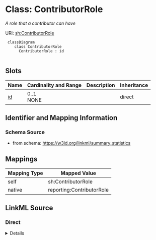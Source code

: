 # Class: ContributorRole
_A role that a contributor can have_




URI: [sh:ContributorRole](https://w3id.org/shacl/ContributorRole)


```{mermaid}
 classDiagram
    class ContributorRole
      ContributorRole : id
      
```



<!-- no inheritance hierarchy -->


## Slots

| Name | Cardinality and Range | Description | Inheritance |
| ---  | --- | --- | --- |
| [id](id.md) | 0..1 <br/> NONE |  | direct |







## Identifier and Mapping Information







### Schema Source


* from schema: https://w3id.org/linkml/summary_statistics





## Mappings

| Mapping Type | Mapped Value |
| ---  | ---  |
| self | sh:ContributorRole |
| native | reporting:ContributorRole |


## LinkML Source

<!-- TODO: investigate https://stackoverflow.com/questions/37606292/how-to-create-tabbed-code-blocks-in-mkdocs-or-sphinx -->

### Direct

<details>
```yaml
name: ContributorRole
description: A role that a contributor can have
from_schema: https://w3id.org/linkml/summary_statistics
rank: 1000
attributes:
  id:
    name: id
    description: the unique identifier for the role
    from_schema: https://w3id.org/linkml/summary_statistics
    identifier: true
    range: uriorcurie
class_uri: sh:ContributorRole

```
</details>

### Induced

<details>
```yaml
name: ContributorRole
description: A role that a contributor can have
from_schema: https://w3id.org/linkml/summary_statistics
rank: 1000
attributes:
  id:
    name: id
    description: the unique identifier for the role
    from_schema: https://w3id.org/linkml/summary_statistics
    identifier: true
    alias: id
    owner: ContributorRole
    domain_of:
    - SummaryStatisticsReport
    - Ontology
    - Agent
    - ContributorRole
    range: uriorcurie
class_uri: sh:ContributorRole

```
</details>